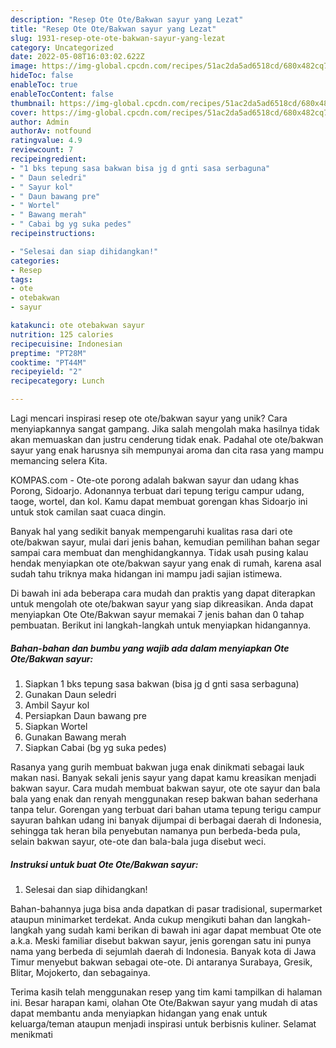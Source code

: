 ```yaml
---
description: "Resep Ote Ote/Bakwan sayur yang Lezat"
title: "Resep Ote Ote/Bakwan sayur yang Lezat"
slug: 1931-resep-ote-ote-bakwan-sayur-yang-lezat
category: Uncategorized
date: 2022-05-08T16:03:02.622Z
image: https://img-global.cpcdn.com/recipes/51ac2da5ad6518cd/680x482cq70/ote-otebakwan-sayur-foto-resep-utama.jpg
hideToc: false
enableToc: true
enableTocContent: false
thumbnail: https://img-global.cpcdn.com/recipes/51ac2da5ad6518cd/680x482cq70/ote-otebakwan-sayur-foto-resep-utama.jpg
cover: https://img-global.cpcdn.com/recipes/51ac2da5ad6518cd/680x482cq70/ote-otebakwan-sayur-foto-resep-utama.jpg
author: Admin
authorAv: notfound
ratingvalue: 4.9
reviewcount: 7
recipeingredient:
- "1 bks tepung sasa bakwan bisa jg d gnti sasa serbaguna"
- " Daun seledri"
- " Sayur kol"
- " Daun bawang pre"
- " Wortel"
- " Bawang merah"
- " Cabai bg yg suka pedes"
recipeinstructions:

- "Selesai dan siap dihidangkan!"
categories:
- Resep
tags:
- ote
- otebakwan
- sayur

katakunci: ote otebakwan sayur 
nutrition: 125 calories
recipecuisine: Indonesian
preptime: "PT28M"
cooktime: "PT44M"
recipeyield: "2"
recipecategory: Lunch

---
```





Lagi mencari inspirasi resep ote ote/bakwan sayur yang unik? Cara menyiapkannya sangat gampang. Jika salah mengolah maka hasilnya tidak akan memuaskan dan justru cenderung tidak enak. Padahal ote ote/bakwan sayur yang enak harusnya sih mempunyai aroma dan cita rasa yang mampu memancing selera Kita.





KOMPAS.com - Ote-ote porong adalah bakwan sayur dan udang khas Porong, Sidoarjo. Adonannya terbuat dari tepung terigu campur udang, taoge, wortel, dan kol. Kamu dapat membuat gorengan khas Sidoarjo ini untuk stok camilan saat cuaca dingin.

Banyak hal yang sedikit banyak mempengaruhi kualitas rasa dari ote ote/bakwan sayur, mulai dari jenis bahan, kemudian pemilihan bahan segar sampai cara membuat dan menghidangkannya. Tidak usah pusing kalau hendak menyiapkan ote ote/bakwan sayur yang enak di rumah, karena asal sudah tahu triknya maka hidangan ini mampu jadi sajian istimewa.






Di bawah ini ada beberapa cara mudah dan praktis yang dapat diterapkan untuk mengolah ote ote/bakwan sayur yang siap dikreasikan. Anda dapat menyiapkan Ote Ote/Bakwan sayur memakai 7 jenis bahan dan 0 tahap pembuatan. Berikut ini langkah-langkah untuk menyiapkan hidangannya.

<!--inarticleads1-->

##### Bahan-bahan dan bumbu yang wajib ada dalam menyiapkan Ote Ote/Bakwan sayur:

1. Siapkan 1 bks tepung sasa bakwan (bisa jg d gnti sasa serbaguna)
1. Gunakan  Daun seledri
1. Ambil  Sayur kol
1. Persiapkan  Daun bawang pre
1. Siapkan  Wortel
1. Gunakan  Bawang merah
1. Siapkan  Cabai (bg yg suka pedes)


Rasanya yang gurih membuat bakwan juga enak dinikmati sebagai lauk makan nasi. Banyak sekali jenis sayur yang dapat kamu kreasikan menjadi bakwan sayur. Cara mudah membuat bakwan sayur, ote ote sayur dan bala bala yang enak dan renyah menggunakan resep bakwan bahan sederhana tanpa telur. Gorengan yang terbuat dari bahan utama tepung terigu campur sayuran bahkan udang ini banyak dijumpai di berbagai daerah di Indonesia, sehingga tak heran bila penyebutan namanya pun berbeda-beda pula, selain bakwan sayur, ote-ote dan bala-bala juga disebut weci. 

<!--inarticleads2-->

##### Instruksi untuk buat Ote Ote/Bakwan sayur:


1. Selesai dan siap dihidangkan!

Bahan-bahannya juga bisa anda dapatkan di pasar tradisional, supermarket ataupun minimarket terdekat. Anda cukup mengikuti bahan dan langkah-langkah yang sudah kami berikan di bawah ini agar dapat membuat Ote ote a.k.a. Meski familiar disebut bakwan sayur, jenis gorengan satu ini punya nama yang berbeda di sejumlah daerah di Indonesia. Banyak kota di Jawa Timur menyebut bakwan sebagai ote-ote. Di antaranya Surabaya, Gresik, Blitar, Mojokerto, dan sebagainya. 

Terima kasih telah menggunakan resep yang tim kami tampilkan di halaman ini. Besar harapan kami, olahan Ote Ote/Bakwan sayur yang mudah di atas dapat membantu anda menyiapkan hidangan yang enak untuk keluarga/teman ataupun menjadi inspirasi untuk berbisnis kuliner. Selamat menikmati
